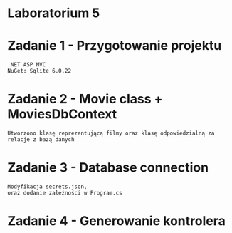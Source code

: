 # Laboratorium 5

# Zadanie 1 - Przygotowanie projektu
```
.NET ASP MVC
NuGet: Sqlite 6.0.22
```

# Zadanie 2 - Movie class + MoviesDbContext
```
Utworzono klasę reprezentującą filmy oraz klasę odpowiedzialną za relacje z bazą danych 
```

# Zadanie 3 - Database connection
```
Modyfikacja secrets.json,
oraz dodanie zależności w Program.cs
```

# Zadanie 4 - Generowanie kontrolera
```

```
